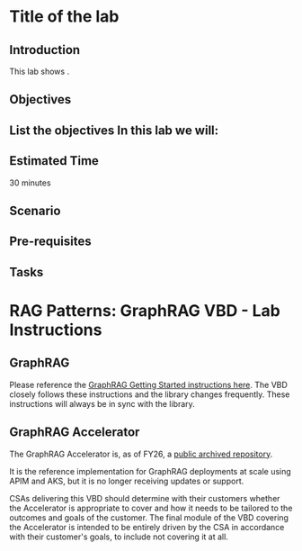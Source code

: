 # Title of the lab

## Introduction 

This lab shows <provide intro>.

## Objectives 
 List the objectives
In this lab we will:
-	


## Estimated Time 

30 minutes 

## Scenario


## Pre-requisites

## Tasks


# RAG Patterns: GraphRAG VBD - Lab Instructions

## GraphRAG

Please reference the [GraphRAG Getting Started instructions here](https://microsoft.github.io/graphrag/get_started/). The VBD closely follows these instructions and the library changes frequently. 
These instructions will always be in sync with the library.

## GraphRAG Accelerator

The GraphRAG Accelerator is, as of FY26, a [public archived repository](https://github.com/Azure-Samples/graphrag-accelerator).

It is the reference implementation for GraphRAG deployments at scale using APIM and AKS, but it is no longer receiving updates or support.

CSAs delivering this VBD should determine with their customers whether the Accelerator is appropriate to cover and how it needs to be tailored to the outcomes and goals of the customer.
The final module of the VBD covering the Accelerator is intended to be entirely driven by the CSA in accordance with their customer's goals, to include not covering it at all.
